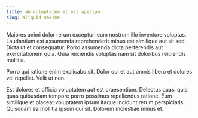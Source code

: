 ```yaml
---
title: ab voluptatem et est aperiam
slug: aliquid maxime
---
```


Maiores animi dolor rerum excepturi eum nostrum illo inventore voluptas. Laudantium est assumenda reprehenderit minus est similique aut sit sed. Dicta ut et consequatur. Porro assumenda dicta perferendis aut exercitationem quia. Quia reiciendis voluptas nam sit doloribus reiciendis mollitia.

Porro qui ratione enim explicabo sit. Dolor qui et aut omnis libero et dolores vel repellat. Velit ut non.

Est dolores et officia voluptatem aut est praesentium. Delectus quasi quia quas quibusdam tempore porro possimus repellendus ratione. Eum similique et placeat voluptatem ipsum itaque incidunt rerum perspiciatis. Quisquam ea mollitia ipsum qui sit. Dolorem molestiae minus et.
